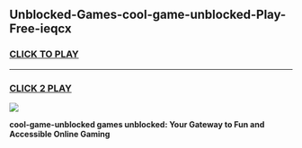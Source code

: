 
## Unblocked-Games-cool-game-unblocked-Play-Free-ieqcx
<h3>
<a href="https://premium76.site?title=cool-game-unblocked&ref=22A">CLICK TO PLAY</a></h3>
<hr>

<h3>
<a href="https://premium76.site?title=cool-game-unblocked&ref=22A">CLICK 2 PLAY</a>
  
</h3>

<a href="https://premium76.site?title=cool-game-unblocked&ref=22A"><img src="https://clearcache.store/games.png"></a>


**cool-game-unblocked games unblocked: Your Gateway to Fun and Accessible Online Gaming**
